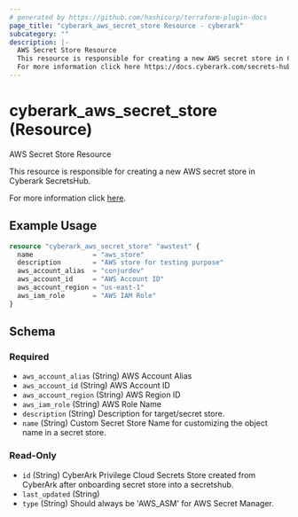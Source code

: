 ```yaml
---
# generated by https://github.com/hashicorp/terraform-plugin-docs
page_title: "cyberark_aws_secret_store Resource - cyberark"
subcategory: ""
description: |-
  AWS Secret Store Resource
  This resource is responsible for creating a new AWS secret store in Cyberark SecretsHub.
  For more information click here https://docs.cyberark.com/secrets-hub-privilege-cloud/Latest/en/Content/Developer/sh-create-aws-target-tutorial.htm?tocpath=Developer%7CTutorials%7C_____1.
---
```


# cyberark_aws_secret_store (Resource)

AWS Secret Store Resource

This resource is responsible for creating a new AWS secret store in Cyberark SecretsHub.

For more information click [here](https://docs.cyberark.com/secrets-hub-privilege-cloud/Latest/en/Content/Developer/sh-create-aws-target-tutorial.htm?tocpath=Developer%7CTutorials%7C_____1).

## Example Usage

```terraform
resource "cyberark_aws_secret_store" "awstest" {
  name               = "aws_store"
  description        = "AWS store for testing purpose"
  aws_account_alias  = "conjurdev"
  aws_account_id     = "AWS Account ID"
  aws_account_region = "us-east-1"
  aws_iam_role       = "AWS IAM Role"
}
```

<!-- schema generated by tfplugindocs -->
## Schema

### Required

- `aws_account_alias` (String) AWS Account Alias
- `aws_account_id` (String) AWS Account ID
- `aws_account_region` (String) AWS Region ID
- `aws_iam_role` (String) AWS Role Name
- `description` (String) Description for target/secret store.
- `name` (String) Custom Secret Store Name for customizing the object name in a secret store.

### Read-Only

- `id` (String) CyberArk Privilege Cloud Secrets Store created from CyberArk after onboarding secret store into a secretshub.
- `last_updated` (String)
- `type` (String) Should always be 'AWS_ASM' for AWS Secret Manager.
